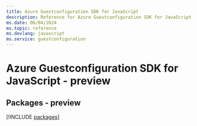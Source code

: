 ```yaml
---
title: Azure Guestconfiguration SDK for JavaScript
description: Reference for Azure Guestconfiguration SDK for JavaScript
ms.date: 06/04/2024
ms.topic: reference
ms.devlang: javascript
ms.service: guestconfiguration
---
```

# Azure Guestconfiguration SDK for JavaScript - preview
## Packages - preview
[!INCLUDE [packages](guestconfiguration-index.md)]